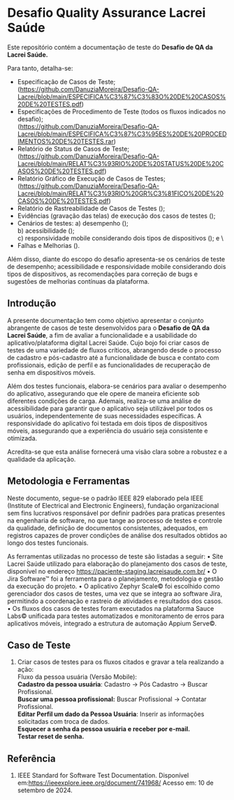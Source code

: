 # Desafio Quality Assurance Lacrei Saúde

Este repositório contém a documentação de teste do **Desafio de QA da Lacrei Saúde.** 

Para tanto, detalha-se:

* Especificação de Casos de Teste; \
  (https://github.com/DanuziaMoreira/Desafio-QA-Lacrei/blob/main/ESPECIFICA%C3%87%C3%83O%20DE%20CASOS%20DE%20TESTES.pdf) 
* Especificações de Procedimento de Teste (todos os fluxos indicados no desafio); \
  (https://github.com/DanuziaMoreira/Desafio-QA-Lacrei/blob/main/ESPECIFICA%C3%87%C3%95ES%20DE%20PROCEDIMENTOS%20DE%20TESTES.rar) 
* Relatório de Status de Casos de Teste; \
  (https://github.com/DanuziaMoreira/Desafio-QA-Lacrei/blob/main/RELAT%C3%93RIO%20DE%20STATUS%20DE%20CASOS%20DE%20TESTES.pdf) 
* Relatório Gráfico de Execução de Casos de Testes;
  (https://github.com/DanuziaMoreira/Desafio-QA-Lacrei/blob/main/RELAT%C3%93RIO%20GR%C3%81FICO%20DE%20CASOS%20DE%20TESTES.pdf) 
* Relatório de Rastreabilidade de Casos de Testes (); 
* Evidências (gravação das telas) de execução dos casos de testes (); 
* Cenários de testes:
  a) desempenho (); \
  b) acessibilidade ();\
  c) responsividade mobile considerando dois tipos de dispositivos (); e \
* Falhas e Melhorias (). 

Além disso, diante do escopo do desafio apresenta-se os cenários de teste de desempenho; acessibilidade e responsividade mobile considerando dois tipos de dispositivos, as recomendações para correção de bugs e sugestões de melhorias contínuas da plataforma.


## Introdução

A presente documentação tem como objetivo apresentar o conjunto abrangente de casos de teste desenvolvidos para o **Desafio de QA da Lacrei Saúde**, a fim de avaliar a funcionalidade e a usabilidade do aplicativo/plataforma digital Lacrei Saúde. Cujo bojo foi criar casos de testes de uma variedade de fluxos críticos, abrangendo desde o processo de cadastro e pós-cadastro até a funcionalidade de busca e contato com profissionais, edição de perfil e as funcionalidades de recuperação de senha em dispositivos móveis.

Além dos testes funcionais, elabora-se cenários para avaliar o desempenho do aplicativo, assegurando que ele opere de maneira eficiente sob diferentes condições de carga. Ademais, realiza-se uma análise de acessibilidade para garantir que o aplicativo seja utilizável por todos os usuários, independentemente de suas necessidades específicas. A responsividade do aplicativo foi testada em dois tipos de dispositivos móveis, assegurando que a experiência do usuário seja consistente e otimizada.

Acredita-se que esta análise fornecerá uma visão clara sobre a robustez e a qualidade da aplicação. 

## Metodologia e Ferramentas

Neste documento, segue-se o padrão IEEE 829 elaborado pela IEEE (Institute of Electrical and Electronic Engineers), fundação organizacional sem fins lucrativos responsável por definir padrões para praticas presentes na engenharia de software, no que tange ao processo de testes e controle da qualidade, definição de documentos consistentes, adequados, em registros capazes de prover condições de análise dos resultados obtidos ao longo dos testes funcionais.

As ferramentas utilizadas no processo de teste são listadas a seguir:
                • Site Lacrei Saúde utilizado para elaboração do planejamento dos casos de teste, disponível no endereço https://paciente-staging.lacreisaude.com.br/ 
                • O Jira Software™  foi a ferramenta para o planejamento, metodologia e gestão da execução do projeto. 
                • O aplicativo Zephyr Scale© foi escolhido como gerenciador dos casos de testes, uma vez que se integra ao software Jira, permitindo a coordenação e rastreio de atividades e resultados dos casos. 
                • Os fluxos dos casos de testes foram executados na plataforma Sauce Labs©  unificada para testes automatizados e monitoramento de erros para aplicativos móveis, integrado a estrutura de automação Appium Serve©.


## Caso de Teste
1. Criar casos de testes para os fluxos citados e gravar a tela realizando a ação: \
Fluxo da pessoa usuária (Versão Mobile): \
  **Cadastro da pessoa usuária**: Cadastro → Pós Cadastro → Buscar Profissional. \
  **Buscar uma pessoa profissional:** Buscar Profissional → Contatar Profissional. \
  **Editar Perfil um dado da Pessoa Usuária**: Inserir as informações solicitadas com troca de dados.\
  **Esquecer a senha da pessoa usuária e receber por e-mail.**\
  **Testar reset de senha.**


## Referência 
1. IEEE Standard for Software Test Documentation. Disponível em:<https://ieeexplore.ieee.org/document/741968/> Acesso em: 10 de setembro de 2024.
